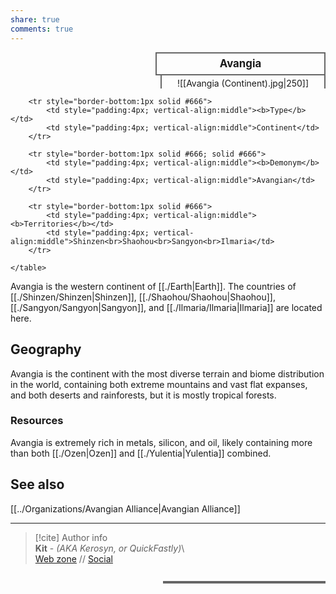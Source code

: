 ```yaml
---  
share: true  
comments: true  
---  
```

<div>  
  <span style="float:right; width:260px; margin-left:14px; border:2px solid #666; line-height:1.5; font-size:larger; font-weight:bold; text-align:center; padding:4px">Avangia</span>  
  </div>  
  
  <span style="float:right; clear:right; width:260px; margin-left:14px; border-left:2px solid #666; border-right:2px solid #666; border-collapse:collapse; text-align:center; padding-top:4px">![[Avangia (Continent).jpg|250]]</span>  
  
  <div class="" style="float:right; clear:right">  
    <table class="" style="float:right; clear:right; width:260px; margin-left:14px; margin-bottom:7px; border:2px solid #666; border-collapse:collapse; line-height:1.5; font-size:small">  
	  
		<tr style="border-bottom:1px solid #666">  
			<td style="padding:4px; vertical-align:middle"><b>Type</b></td>  
			<td style="padding:4px; vertical-align:middle">Continent</td>  
		</tr>  
    
		<tr style="border-bottom:1px solid #666; solid #666">  
			<td style="padding:4px; vertical-align:middle"><b>Demonym</b></td>  
			<td style="padding:4px; vertical-align:middle">Avangian</td>  
		</tr>  
	  
		<tr style="border-bottom:1px solid #666">  
			<td style="padding:4px; vertical-align:middle"><b>Territories</b></td>  
			<td style="padding:4px; vertical-align:middle">Shinzen<br>Shaohou<br>Sangyon<br>Ilmaria</td>  
		</tr>  
	  
    </table>  
  </div>  
  
Avangia is the western continent of [[./Earth|Earth]]. The countries of [[./Shinzen/Shinzen|Shinzen]], [[./Shaohou/Shaohou|Shaohou]], [[./Sangyon/Sangyon|Sangyon]], and [[./Ilmaria/Ilmaria|Ilmaria]] are located here.  
  
## Geography  
  
Avangia is the continent with the most diverse terrain and biome distribution in the world, containing both extreme mountains and vast flat expanses, and both deserts and rainforests, but it is mostly tropical forests.  
  
### Resources  
  
Avangia is extremely rich in metals, silicon, and oil, likely containing more than both [[./Ozen|Ozen]] and [[./Yulentia|Yulentia]] combined.  
  
## See also  
  
[[../Organizations/Avangian Alliance|Avangian Alliance]]  
  
-----  
> [!cite] Author info  
> **Kit** - *(AKA Kerosyn, or QuickFastly)*\  
> [Web zone](https://kerosyn.link) // [Social](https://m.tripulse.link/@kit)